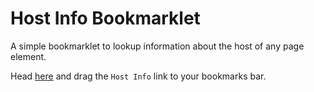 # Host Info Bookmarklet

A simple bookmarklet to lookup information about the host of any page element.

Head [here](http://username.github.io/repository) and drag the `Host Info` link
to your bookmarks bar.